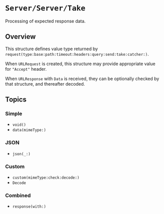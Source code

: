 # ``Server/Server/Take``

Processing of expected response data.

## Overview

This structure defines value type returned by ``request(type:base:path:timeout:headers:query:send:take:catcher:)``.

When `URLRequest` is created, this structure may provide appropriate value for `"Accept"` header.

When `URLResponse` with `Data` is received, they can be optionally checked by that structure, and thereafter decoded.

## Topics

### Simple

- ``void()``
- ``data(mimeType:)``

### JSON

- ``json(_:)``

### Custom

- ``custom(mimeType:check:decode:)``
- ``Decode``

### Combined

- ``response(with:)``
